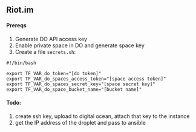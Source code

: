 ## Riot.im
#### Prereqs
1. Generate DO API access key
2. Enable private space in DO and generate space key
3. Create a file `secrets.sh`:

```
#!/bin/bash

export TF_VAR_do_token="[do token]"
export TF_VAR_do_spaces_access_token="[space access token]"
export TF_VAR_do_spaces_secret_key="[space secret key]"
export TF_VAR_do_space_bucket_name="[bucket name]"
```

#### Todo:
1. create ssh key, upload to digital ocean, attach that key to the instance
1. get the IP address of the droplet and pass to ansible